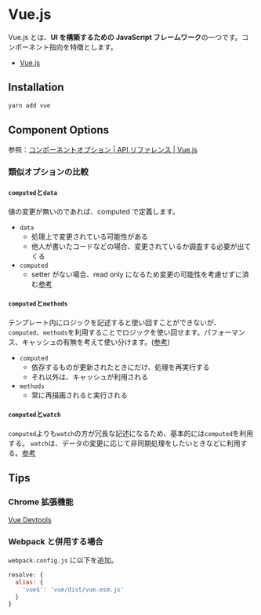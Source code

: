 # Vue.js

Vue.js とは、**UI を構築するための JavaScript フレームワーク**の一つです。コンポーネント指向を特徴とします。

- [Vue.js](https://jp.vuejs.org/v2/guide/index.html)

## Installation

```bash
yarn add vue
```

## Component Options

参照：[コンポーネントオプション | API リファレンス | Vue.js](https://012-jp.vuejs.org/api/options.html)

### 類似オプションの比較

#### `computed`と`data`

値の変更が無いのであれば、computed で定義します。

- `data`
  - 処理上で変更されている可能性がある
  - 他人が書いたコードなどの場合、変更されているか調査する必要が出てくる
- `computed`
  - setter がない場合、read only になるため変更の可能性を考慮せずに済む[参考](https://qiita.com/k-okina/items/512b9e502f8db49981f3#1-data%E3%82%92%E6%A5%B5%E5%8A%9B%E5%AE%9A%E7%BE%A9%E3%81%97%E3%81%AA%E3%81%84)

#### `computed`と`methods`

テンプレート内にロジックを記述すると使い回すことができないが、`computed`、`methods`を利用することでロジックを使い回せます。パフォーマンス、キャッシュの有無を考えて使い分けます。([参考](https://jp.vuejs.org/v2/guide/computed.html#%E7%AE%97%E5%87%BA%E3%83%97%E3%83%AD%E3%83%91%E3%83%86%E3%82%A3-vs-%E3%83%A1%E3%82%BD%E3%83%83%E3%83%89))

- `computed`
  - 依存するものが更新されたときにだけ、処理を再実行する
  - それ以外は、キャッシュが利用される
- `methods`
  - 常に再描画されると実行される

#### `computed`と`watch`

`computed`よりも`watch`の方が冗長な記述になるため、基本的には`computed`を利用する。
`watch`は、データの変更に応じて非同期処理をしたいときなどに利用する。[参考](https://jp.vuejs.org/v2/guide/computed.html#%E7%AE%97%E5%87%BA%E3%83%97%E3%83%AD%E3%83%91%E3%83%86%E3%82%A3-vs-%E7%9B%A3%E8%A6%96%E3%83%97%E3%83%AD%E3%83%91%E3%83%86%E3%82%A3)

## Tips

### Chrome 拡張機能

[Vue Devtools](https://chrome.google.com/webstore/detail/vuejs-devtools/nhdogjmejiglipccpnnnanhbledajbpd)

### Webpack と併用する場合

`webpack.config.js` に以下を追加。

```js
resolve: {
  alias: {
    'vue$': 'vue/dist/vue.esm.js'
  }
}
```
